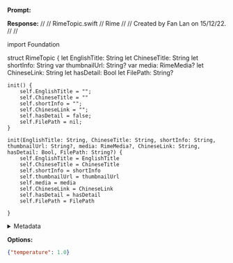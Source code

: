 **Prompt:**


**Response:**
//
//  RimeTopic.swift
//  Rime
//
//  Created by Fan Lan on 15/12/22.
//
//

import Foundation

struct RimeTopic  {
    let EnglishTitle: String
    let ChineseTitle: String
    let shortInfo: String
    var thumbnailUrl: String?
    var media: RimeMedia?
    let ChineseLink: String
    let hasDetail: Bool
    let FilePath: String?
    
    init() {
        self.EnglishTitle = "";
        self.ChineseTitle = ""
        self.shortInfo = "";
        self.ChineseLink = "";
        self.hasDetail = false;
        self.FilePath = nil;
    }
    
    init(EnglishTitle: String, ChineseTitle: String, shortInfo: String, thumbnailUrl: String?, media: RimeMedia?, ChineseLink: String, hasDetail: Bool, FilePath: String?) {
        self.EnglishTitle = EnglishTitle
        self.ChineseTitle = ChineseTitle
        self.shortInfo = shortInfo
        self.thumbnailUrl = thumbnailUrl
        self.media = media
        self.ChineseLink = ChineseLink
        self.hasDetail = hasDetail
        self.FilePath = FilePath
        
    }
    
   

<details><summary>Metadata</summary>

- Duration: 3029 ms
- Datetime: 2023-11-27T20:47:27.000754
- Model: gpt-3.5-turbo-instruct

</details>

**Options:**
```json
{"temperature": 1.0}
```

